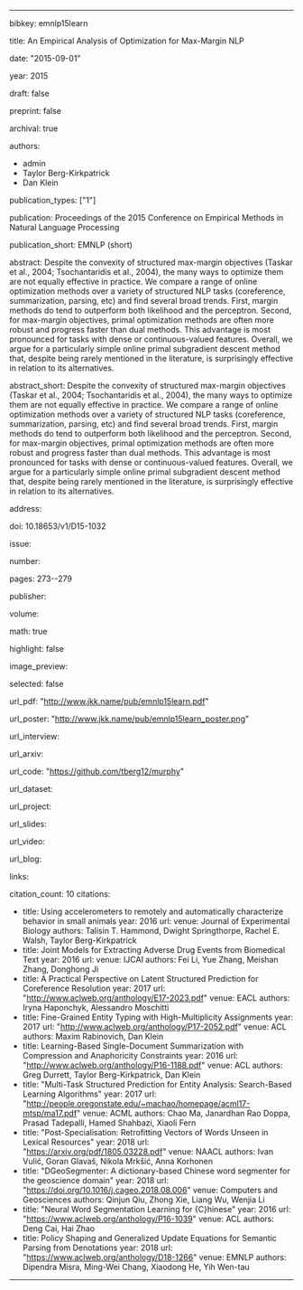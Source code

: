 ---

bibkey: emnlp15learn

title: An Empirical Analysis of Optimization for Max-Margin NLP

date: "2015-09-01"

year: 2015

draft: false

preprint: false

archival: true

authors: 
- admin
- Taylor Berg-Kirkpatrick
- Dan Klein

publication_types: ["1"]

publication: Proceedings of the 2015 Conference on Empirical Methods in Natural Language Processing

publication_short: EMNLP (short)

abstract: Despite the convexity of structured max-margin objectives (Taskar et al., 2004; Tsochantaridis et al., 2004), the many ways to optimize them are not equally effective in practice. We compare a range of online optimization methods over a variety of structured NLP tasks (coreference, summarization, parsing, etc) and find several broad trends. First, margin methods do tend to outperform both likelihood and the perceptron. Second, for max-margin objectives, primal  optimization methods are often more robust and progress faster than dual methods. This advantage  is most pronounced for tasks with dense or continuous-valued features. Overall, we argue for a particularly simple online primal subgradient descent method that, despite being rarely mentioned in the literature, is surprisingly effective in relation to its alternatives.

abstract_short: Despite the convexity of structured max-margin objectives (Taskar et al., 2004; Tsochantaridis et al., 2004), the many ways to optimize them are not equally effective in practice. We compare a range of online optimization methods over a variety of structured NLP tasks (coreference, summarization, parsing, etc) and find several broad trends. First, margin methods do tend to outperform both likelihood and the perceptron. Second, for max-margin objectives, primal  optimization methods are often more robust and progress faster than dual methods. This advantage  is most pronounced for tasks with dense or continuous-valued features. Overall, we argue for a particularly simple online primal subgradient descent method that, despite being rarely mentioned in the literature, is surprisingly effective in relation to its alternatives.

address: 

doi: 10.18653/v1/D15-1032

issue: 

number: 

pages: 273--279

publisher: 

volume: 

math: true

highlight: false

image_preview: 

selected: false

url_pdf: "http://www.jkk.name/pub/emnlp15learn.pdf"

url_poster: "http://www.jkk.name/pub/emnlp15learn_poster.png"

url_interview: 

url_arxiv: 

url_code: "https://github.com/tberg12/murphy"

url_dataset: 

url_project: 

url_slides: 

url_video: 

url_blog: 

links: 

citation_count: 10
citations:
- title: Using accelerometers to remotely and automatically characterize behavior in small animals
  year: 2016
  url: 
  venue: Journal of Experimental Biology
  authors: Talisin T. Hammond, Dwight Springthorpe, Rachel E. Walsh, Taylor Berg-Kirkpatrick
- title: Joint Models for Extracting Adverse Drug Events from Biomedical Text
  year: 2016
  url: 
  venue: IJCAI
  authors: Fei Li, Yue Zhang, Meishan Zhang, Donghong Ji
- title: A Practical Perspective on Latent Structured Prediction for Coreference Resolution
  year: 2017
  url: "http://www.aclweb.org/anthology/E17-2023.pdf"
  venue: EACL
  authors: Iryna Haponchyk, Alessandro Moschitti
- title: Fine-Grained Entity Typing with High-Multiplicity Assignments
  year: 2017
  url: "http://www.aclweb.org/anthology/P17-2052.pdf"
  venue: ACL
  authors: Maxim Rabinovich, Dan Klein
- title: Learning-Based Single-Document Summarization with Compression and Anaphoricity Constraints
  year: 2016
  url: "http://www.aclweb.org/anthology/P16-1188.pdf"
  venue: ACL
  authors: Greg Durrett, Taylor Berg-Kirkpatrick, Dan Klein
- title: "Multi-Task Structured Prediction for Entity Analysis: Search-Based Learning Algorithms"
  year: 2017
  url: "http://people.oregonstate.edu/~machao/homepage/acml17-mtsp/ma17.pdf"
  venue: ACML
  authors: Chao Ma, Janardhan Rao Doppa, Prasad Tadepalli, Hamed Shahbazi, Xiaoli Fern
- title: "Post-Specialisation: Retrofitting Vectors of Words Unseen in Lexical Resources"
  year: 2018
  url: "https://arxiv.org/pdf/1805.03228.pdf"
  venue: NAACL
  authors: Ivan Vulić, Goran Glavaš, Nikola Mrkšić, Anna Korhonen
- title: "DGeoSegmenter: A dictionary-based Chinese word segmenter for the geoscience domain"
  year: 2018
  url: "https://doi.org/10.1016/j.cageo.2018.08.006"
  venue: Computers and Geosciences
  authors: Qinjun Qiu, Zhong Xie, Liang Wu, Wenjia Li
- title: "Neural Word Segmentation Learning for {C}hinese"
  year: 2016
  url: "https://www.aclweb.org/anthology/P16-1039"
  venue: ACL
  authors: Deng Cai, Hai Zhao
- title: Policy Shaping and Generalized Update Equations for Semantic Parsing from Denotations
  year: 2018
  url: "https://www.aclweb.org/anthology/D18-1266"
  venue: EMNLP
  authors: Dipendra Misra, Ming-Wei Chang, Xiaodong He, Yih Wen-tau


---